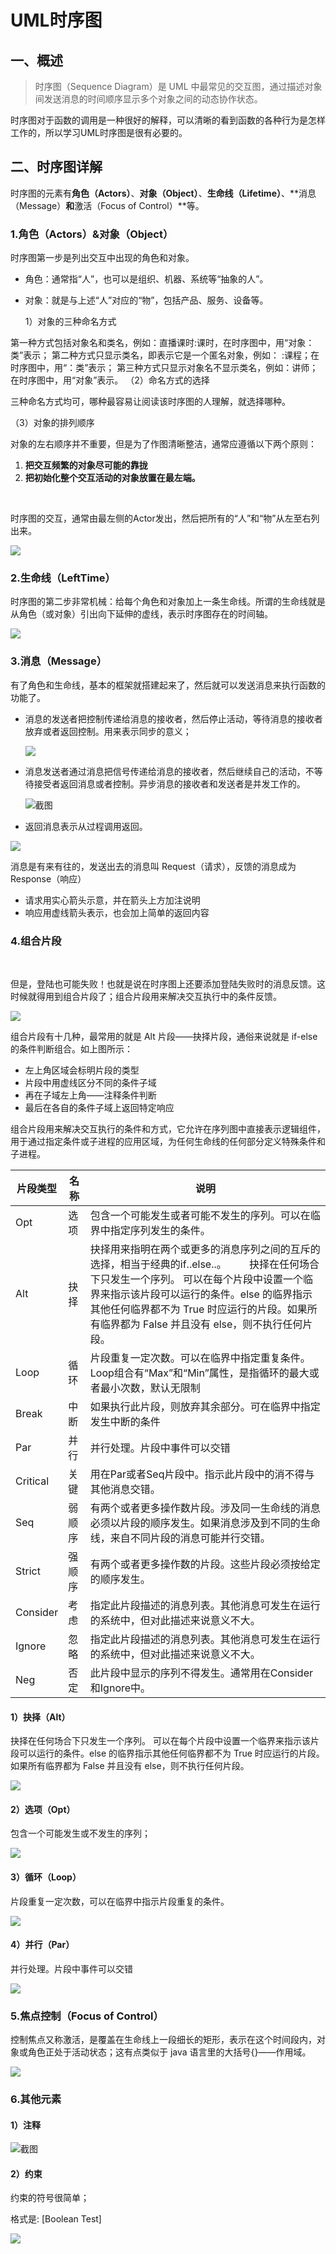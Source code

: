# UML时序图

## 一、概述

> 时序图（Sequence Diagram）是 UML 中最常见的交互图，通过描述对象间发送消息的时间顺序显示多个对象之间的动态协作状态。

时序图对于函数的调用是一种很好的解释，可以清晰的看到函数的各种行为是怎样工作的，所以学习UML时序图是很有必要的。

## 二、时序图详解

时序图的元素有**角色（Actors）**、**对象（Object）**、**生命线（Lifetime）**、**消息（Message）**和**激活（Focus of Control）**等。

### 1.角色（Actors）&对象（Object）

时序图第一步是列出交互中出现的角色和对象。

- 角色：通常指“人”，也可以是组织、机器、系统等“抽象的人”。
- 对象：就是与上述“人”对应的“物”，包括产品、服务、设备等。
  
    1）对象的三种命名方式

第一种方式包括对象名和类名，例如：直播课时:课时，在时序图中，用“对象：类”表示；
第二种方式只显示类名，即表示它是一个匿名对象，例如： :课程；在时序图中，用“：类”表示；
第三种方式只显示对象名不显示类名，例如：讲师；在时序图中，用“对象”表示。
（2）命名方式的选择

三种命名方式均可，哪种最容易让阅读该时序图的人理解，就选择哪种。

（3）对象的排列顺序

对象的左右顺序并不重要，但是为了作图清晰整洁，通常应遵循以下两个原则：

1. **把交互频繁的对象尽可能的靠拢**
2. **把初始化整个交互活动的对象放置在最左端。**

<br/>

时序图的交互，通常由最左侧的Actor发出，然后把所有的“人”和“物”从左至右列出来。

![](https://s2.loli.net/2022/11/02/ZaFI2KLtCSQ67lJ.png)

### 2.生命线（LeftTime）

时序图的第二步非常机械：给每个角色和对象加上一条生命线。所谓的生命线就是从角色（或对象）引出向下延伸的虚线，表示时序图存在的时间轴。

![](https://s2.loli.net/2022/11/02/iIRGgQqFCfBHSej.png)

### 3.消息（Message）

有了角色和生命线，基本的框架就搭建起来了，然后就可以发送消息来执行函数的功能了。

- 消息的发送者把控制传递给消息的接收者，然后停止活动，等待消息的接收者放弃或者返回控制。用来表示同步的意义；
  
  ![](https://s2.loli.net/2022/11/02/EyelIUVaiuwgZRD.png)
- 消息发送者通过消息把信号传递给消息的接收者，然后继续自己的活动，不等待接受者返回消息或者控制。异步消息的接收者和发送者是并发工作的。
  
  ![截图](ee52f89211e55fc93a94b14137faddbc.png)
- 返回消息表示从过程调用返回。

![](https://s2.loli.net/2022/11/02/QWaC51RsliL7zdB.png)

消息是有来有往的，发送出去的消息叫 Request（请求），反馈的消息成为 Response（响应）

- 请求用实心箭头示意，并在箭头上方加注说明
- 响应用虚线箭头表示，也会加上简单的返回内容

### 4.组合片段

<br/>

但是，登陆也可能失败！也就是说在时序图上还要添加登陆失败时的消息反馈。这时候就得用到组合片段了；组合片段用来解决交互执行中的条件反馈。

![](https://s2.loli.net/2022/11/02/qFsS7oMDwGQHhJn.png)

组合片段有十几种，最常用的就是 Alt 片段——抉择片段，通俗来说就是 if-else 的条件判断组合。如上图所示：

- 左上角区域会标明片段的类型
- 片段中用虚线区分不同的条件子域
- 再在子域左上角——注释条件判断
- 最后在各自的条件子域上返回特定响应

组合片段用来解决交互执行的条件和方式，它允许在序列图中直接表示逻辑组件，用于通过指定条件或子进程的应用区域，为任何生命线的任何部分定义特殊条件和子进程。

|片段类型|名称|说明|
|--|--|--|
|Opt|选项|包含一个可能发生或者可能不发生的序列。可以在临界中指定序列发生的条件。|
|Alt|抉择|抉择用来指明在两个或更多的消息序列之间的互斥的选择，相当于经典的if..else..。  　　抉择在任何场合下只发生一个序列。 可以在每个片段中设置一个临界来指示该片段可以运行的条件。else 的临界指示其他任何临界都不为 True 时应运行的片段。如果所有临界都为 False 并且没有 else，则不执行任何片段。|
|Loop|循环|片段重复一定次数。可以在临界中指定重复条件。Loop组合有“Max”和“Min”属性，是指循环的最大或者最小次数，默认无限制|
|Break|中断|如果执行此片段，则放弃其余部分。可在临界中指定发生中断的条件|
|Par|并行|并行处理。片段中事件可以交错|
|Critical|关键|用在Par或者Seq片段中。指示此片段中的消不得与其他消息交错。|
|Seq|弱顺序|有两个或者更多操作数片段。涉及同一生命线的消息必须以片段的顺序发生。如果消息涉及到不同的生命线，来自不同片段的消息可能并行交错。|
|Strict|强顺序|有两个或者更多操作数的片段。这些片段必须按给定的顺序发生。|
|Consider|考虑|指定此片段描述的消息列表。其他消息可发生在运行的系统中，但对此描述来说意义不大。|
|Ignore|忽略|指定此片段描述的消息列表。其他消息可发生在运行的系统中，但对此描述来说意义不大。|
|Neg|否定|此片段中显示的序列不得发生。通常用在Consider和Ignore中。|

#### 1）抉择（Alt）

抉择在任何场合下只发生一个序列。 可以在每个片段中设置一个临界来指示该片段可以运行的条件。else 的临界指示其他任何临界都不为 True 时应运行的片段。如果所有临界都为 False 并且没有 else，则不执行任何片段。

![](https://s2.loli.net/2022/11/02/STlAnYOjsZeVNGf.png)

#### 2）选项（Opt）

包含一个可能发生或不发生的序列；

![](https://s2.loli.net/2022/11/02/lnA7uD5L1pO2hvo.png)

#### 3）循环（Loop）

片段重复一定次数，可以在临界中指示片段重复的条件。

![](https://s2.loli.net/2022/11/02/C3bZ6QgB2pezOqf.png)

#### 4）并行（Par）

并行处理。片段中事件可以交错

![](https://s2.loli.net/2022/11/02/hfuCH6cKW1j2GqX.png)

### 5.焦点控制（Focus of Control）

控制焦点又称激活，是覆盖在生命线上一段细长的矩形，表示在这个时间段内，对象或角色正处于活动状态；这有点类似于 java 语言里的大括号{}——作用域。

![](https://s2.loli.net/2022/11/02/LPonHJl2uYxiFeR.png)

### 6.其他元素

#### 1）注释

![截图](7bc4c53ef6ae7180d0a5e8c7d9307ec9.png)

#### 2）约束

约束的符号很简单；

格式是: [Boolean Test]

![](https://s2.loli.net/2022/11/02/1tiNHFKcqYLUSGn.png)